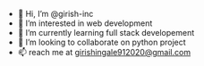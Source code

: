 - 👋 Hi, I’m @girish-inc
- 👀 I’m interested in web development 
- 🌱 I’m currently learning full stack developement 
- 💞️ I’m looking to collaborate on python project 
- 📫 reach me at girishingale912020@gmail.com

<!---
girish-inc/girish-inc is a ✨ special ✨ repository because its `README.md` (this file) appears on your GitHub profile.
You can click the Preview link to take a look at your changes.
--->
